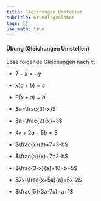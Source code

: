 ```yaml
---
title: Gleichungen Umstellen
subtitle: Grundlagenlabor
tags: []
use_math: true
---
```


#### Übung (Gleichungen Umstellen)

Löse folgende Gleichungen nach $x$:

- $7-x=-y$ 
  
- $x(a+b)=c$ 

- $9(x+a)=b$

- $a=\frac{3}{x}$
- $a=\frac{2}{x}+3$
- $4x+2a-5b=3$
- $\frac{x}{a}+7=3-b$
- $\frac{a}{x}+7=3-b$
- $\frac{3-x}{a}+10=b+5$
- $7x-\frac{x+5a}{a}=5x-2$
- $\frac{5}{3a-7x}=a+1$

